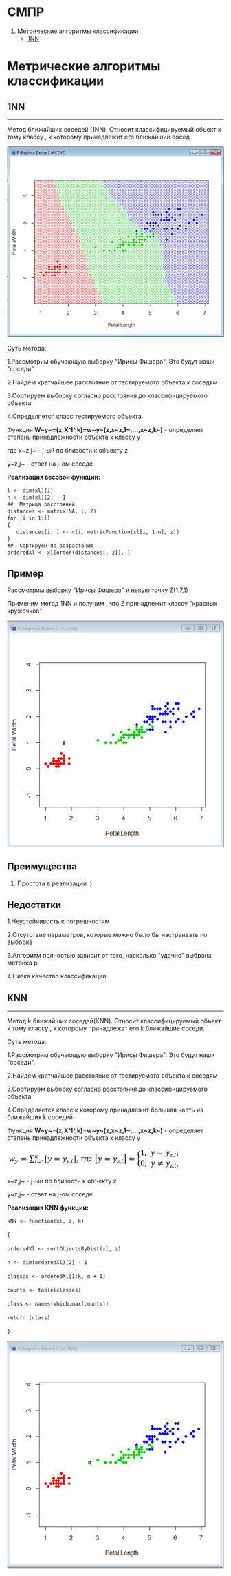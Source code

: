 # СМПР

1. Метрические алгоритмы классификации
    - [1NN](#1NN)
# Метрические алгоритмы классификации
## 1NN
---
Метод ближайших соседей (1NN). Относит классифицируемый объект к тому классу , к которому принадлежит его ближайший сосед


![raspr](https://raw.githubusercontent.com/TIR13/ML0/master/img/1.png)



Суть метода:

1.Рассмотрим обучающую выборку "Ирисы Фишера". Это будут наши "соседи".

2.Найдём кратчайшее расстояние от тестируемого объекта к соседям

3.Сортируем выборку согласно расстояния до классифицируемого объекта 

4.Определяется класс тестируемого объекта.

Функция **W~y~=(z,X^l^,k)=w~y~(z,x~z,1~,...,x~z,k~)** - определяет степень принадлежности объекта x классу y

где x~z,j~ - j-ый по близости к объекту z

   y~z,j~ - ответ на j-ом соседе

**Реализация весовой функции:**

```
l <- dim(xl)[1]     
n <- dim(xl)[2] - 1          
##  Матрица расстояний    
distances <- matrix(NA, l, 2)          
for (i in 1:l)      
{         
   distances[i, ] <- c(i, metricFunction(xl[i, 1:n], z))
}
##  Сортируем по возрастанию   
orderedXl <- xl[order(distances[, 2]), ] 

```

## Пример

Рассмотрим выборку "Ирисы Фишера" и некую точку Z(1.7,1)

Применим метод 1NN и получим , что Z принадлежит классу "красных кружочков"

![raspr](https://raw.githubusercontent.com/TIR13/ML0/master/img/2.png)

## **Преимущества**

1. Простота в реализации :)

## **Недостатки**

1.Неустойчивость к погрешностям

2.Отсутствие параметров, которые можно было бы настраивать по выборке 

3.Алгоритм полностью зависит от того, насколько "удачно" выбрана метрика р

4.Низка качество классификации 

## KNN

---
Метод k ближайших соседей(KNN). Относит классифицируемый объект к тому классу , к которому принадлежат его k ближайшие соседи.

Суть метода:

1.Рассмотрим обучающую выборку "Ирисы Фишера". Это будут наши "соседи".

2.Найдём кратчайшее расстояние от тестируемого объекта к соседям

3.Сортируем выборку согласно расстояния до классифицируемого объекта 

4.Определяется класс к которому принадлежит большая часть из ближайших k соседей. 

Функция **W~y~=(z,X^l^,k)=w~y~(z,x~z,1~,...,x~z,k~)** - определяет степень принадлежности объекта x классу y

![raspr](https://raw.githubusercontent.com/TIR13/ML0/master/img/4.png)

   x~z,j~ - j-ый по близости к объекту z

   y~z,j~ - ответ на j-ом соседе

**Реализация KNN функции:**

```
kNN <- function(xl, z, k)

{

orderedXl <- sortObjectsByDist(xl, z)

n <- dim(orderedXl)[2] - 1

classes <- orderedXl[1:k, n + 1]

counts <- table(classes)

class <- names(which.max(counts))

return (class)

}

```
![raspr](https://raw.githubusercontent.com/TIR13/ML0/master/img/3.png)



